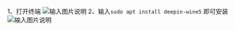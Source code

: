 1、打开终端
![输入图片说明](https://images.gitee.com/uploads/images/2021/0522/161328_b0b1ce8b_7896131.png "屏幕截图.png")
2、输入`sudo apt install deepin-wine5` 即可安装
![输入图片说明](https://images.gitee.com/uploads/images/2021/0522/161617_3e91ef18_7896131.png "屏幕截图.png")